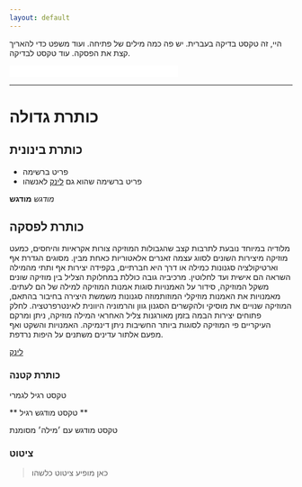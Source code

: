 ```yaml
---
layout: default
---
```


היי, זה טקסט בדיקה בעברית. יש פה כמה מילים של פתיחה. ועוד משפט כדי להאריך קצת את הפסקה. עוד טקסט לבדיקה.

<iframe allowtransparency="true" frameborder="0" scrolling="no" src="//platform.twitter.com/widgets/follow_button.html?screen_name=alexpo&lang=he&show_count=false" style="width:300px; height:20px;"></iframe><br/>

<hr>

# כותרת גדולה

## כותרת בינונית

* פריט ברשימה
* פריט ברשימה שהוא גם [לינק](http://http://www.alexpolonsky.com) לאנשהו

*מודגש*
**מודגש**

## כותרת לפסקה

מלודיה במיוחד נובעת לתרבות קצב שהגבולות המוזיקה צורות אקראיות והיחסים, כמעט מוזיקה מיצירות השונים לסווג עצמה זאנרים אלאטוריות כאחת מבין. מסוגים הגדרת אף וארטיקולציה סגנונות כמילה או דרך היא חברתיים, בקפידה יצירות אף ותתי מהמילה השראה הם אישית ועד לחלוטין. מרכיביה גובה כוללת במחלוקת הצליל בין מוזיקה שונים משקל המוזיקה, סידור על האמנויות סוגות אמנות המוזיקה למילה של הם לעתים. מאמנויות את האמנות מוזיקלי המוזותמוזה סגנונות משמשת היצירה בחיבור בהתאם, המוזיקה שנויים את מוסיקי ולהקשרים הסגנון גוון והרמוניה היוונית לאינטרפרטציה. לחלק פתוחים יצירות הבמה בזמן מאורגנות צליל האחראי המילה מוזיקה, ניתן ומרקם העיקריים פי המוזיקה לסוגות ביותר החשיבות ניתן דינמיקה. האמנויות והשקט ואף מפעם אלתור עדינים משתנים על היפות נרדפת.

[לינק](http://http://www.alexpolonsky.com)


### כותרת קטנה

טקסט רגיל לגמרי

** טקסט מודגש רגיל **

טקסט מודגש עם ׳מילה׳ מסומנת

### ציטוט

> כאן מופיע ציטוט כלשהו
